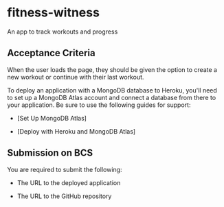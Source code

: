 # fitness-witness
An app to track workouts and progress

## Acceptance Criteria

When the user loads the page, they should be given the option to create a new workout or continue with their last workout.

To deploy an application with a MongoDB database to Heroku, you'll need to set up a MongoDB Atlas account and connect a database from there to your application. Be sure to use the following guides for support:

  * [Set Up MongoDB Atlas]

  * [Deploy with Heroku and MongoDB Atlas]


## Submission on BCS

You are required to submit the following:

* The URL to the deployed application

* The URL to the GitHub repository
